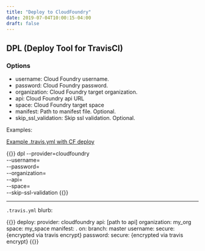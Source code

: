 ```yaml
---
title: "Deploy to CloudFoundry"
date: 2019-07-04T10:00:15-04:00
draft: false
---
```


## DPL (Deploy Tool for TravisCI)

### Options

- username: Cloud Foundry username.
- password: Cloud Foundry password.
- organization: Cloud Foundry target organization.
- api: Cloud Foundry api URL
- space: Cloud Foundry target space
- manifest: Path to manifest file. Optional.
- skip_ssl_validation: Skip ssl validation. Optional.

Examples:

<i class="fab fa-github"></i> [Example .travis.yml with CF deploy](https://github.com/ddubson/wild-monitor/blob/master/.travis.yml)

{{<highlight bash>}}
dpl --provider=cloudfoundry \
    --username=<username> \
    --password=<password> \
    --organization=<organization> \
    --api=<api> \
    --space=<space> \
    --skip-ssl-validation
{{</highlight>}}

---

`.travis.yml` blurb:

{{<highlight yaml>}}
deploy:
  provider: cloudfoundry
  api: [path to api]
  organization: my_org
  space: my_space
  manifest: .
  on:
    branch: master
  username:
    secure: {encrypted via travis encrypt}
  password:
    secure: {encrypted via travis encrypt}
{{</highlight>}}
